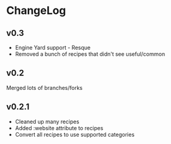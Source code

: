# ChangeLog

## v0.3

* Engine Yard support - Resque
* Removed a bunch of recipes that didn't see useful/common

## v0.2

Merged lots of branches/forks

## v0.2.1

* Cleaned up many recipes
* Added :website attribute to recipes
* Convert all recipes to use supported categories


